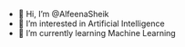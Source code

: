 - 👋 Hi, I’m @AlfeenaSheik
- 👀 I’m interested in Artificial Intelligence 
- 🌱 I’m currently learning Machine Learning


<!---
AlfeenaSheik/AlfeenaSheik is a ✨ special ✨ repository because its `README.md` (this file) appears on your GitHub profile.
You can click the Preview link to take a look at your changes.
--->
